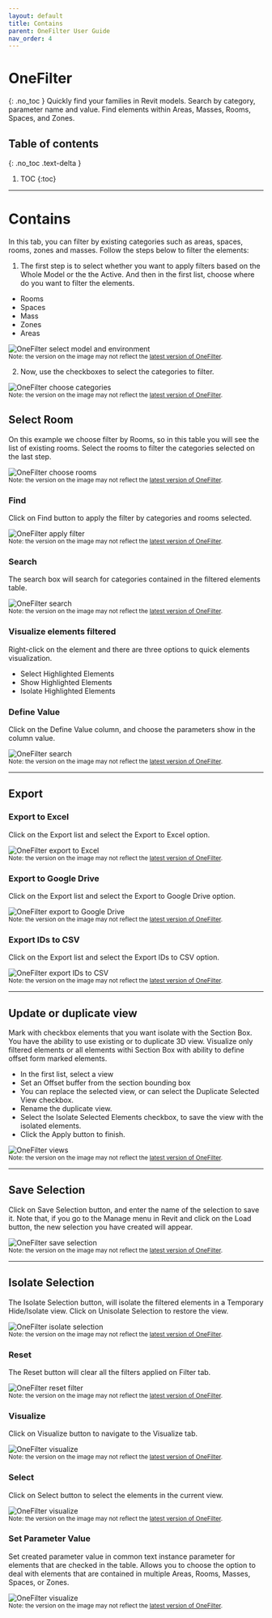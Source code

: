 ```yaml
---
layout: default
title: Contains
parent: OneFilter User Guide
nav_order: 4
---
```


# OneFilter
{: .no_toc }
Quickly find your families in Revit models. Search by category, parameter name and value. Find elements within Areas, Masses, Rooms, Spaces, and Zones.
## Table of contents
{: .no_toc .text-delta }

1. TOC
{:toc}

---

# Contains

In this tab, you can filter by existing categories such as areas, spaces, rooms, zones and masses. Follow the steps below to filter the elements:

1. The first step is to select whether you want to apply filters based on the Whole Model or the the Active. And then in the first list, choose where do you want to filter the elements.

- Rooms
- Spaces
- Mass
- Zones
- Areas

![OneFilter select model and environment](../../../assets\images\OneFilter\OF-Ft-WholeModel.gif)  
<sub>Note: the version on the image may not reflect the [latest version of OneFilter](https://diroots.com/revit-plugins/revit-advanced-filter-onefilter/).</sub>

2. Now, use the checkboxes to select the categories to filter.

![OneFilter choose categories](../../../assets\images\OneFilter\OF-Ft-SelectCategories.gif)  
<sub>Note: the version on the image may not reflect the [latest version of OneFilter](https://diroots.com/revit-plugins/revit-advanced-filter-onefilter/).</sub>

## Select Room

On this example we choose filter by Rooms, so in this table you will see the list of existing rooms.
Select the rooms to filter the categories selected on the last step.

![OneFilter choose rooms](../../../assets\images\OneFilter\OF-Ft-SelectCategories.gif)  
<sub>Note: the version on the image may not reflect the [latest version of OneFilter](https://diroots.com/revit-plugins/revit-advanced-filter-onefilter/).</sub>

### Find

Click on Find button to apply the filter by categories and rooms selected.

![OneFilter apply filter](../../../assets\images\OneFilter\OF-Ft-SelectCategories.gif)  
<sub>Note: the version on the image may not reflect the [latest version of OneFilter](https://diroots.com/revit-plugins/revit-advanced-filter-onefilter/).</sub>

### Search

The search box will search for categories contained in the filtered elements table.

![OneFilter search](../../../assets\images\OneFilter\OF-Ft-Search.gif)  
<sub>Note: the version on the image may not reflect the [latest version of OneFilter](https://diroots.com/revit-plugins/revit-advanced-filter-onefilter/).</sub>

### Visualize elements filtered

Right-click on the element and there are three options to quick elements visualization.

- Select Highlighted Elements
- Show Highlighted Elements
- Isolate Highlighted Elements

### Define Value

Click on the Define Value column, and choose the parameters show in the column value.

![OneFilter search](../../../assets\images\OneFilter\OF-Ft-Search.gif)  
<sub>Note: the version on the image may not reflect the [latest version of OneFilter](https://diroots.com/revit-plugins/revit-advanced-filter-onefilter/).</sub>

---

## Export

### Export to Excel

Click on the Export list and select the Export to Excel option.

![OneFilter export to Excel](../../../assets\images\OneFilter\OF-Ft-ExportExcel.gif)  
<sub>Note: the version on the image may not reflect the [latest version of OneFilter](https://diroots.com/revit-plugins/revit-advanced-filter-onefilter/).</sub>

### Export to Google Drive

Click on the Export list and select the Export to Google Drive option.

![OneFilter export to Google Drive](../../../assets\images\OneFilter\OF-Ft-ExportDrive.gif)  
<sub>Note: the version on the image may not reflect the [latest version of OneFilter](https://diroots.com/revit-plugins/revit-advanced-filter-onefilter/).</sub>

### Export IDs to CSV

Click on the Export list and select the Export IDs to CSV option.

![OneFilter export IDs to CSV](../../../assets\images\OneFilter\OF-Ft-ExportIDs.gif)  
<sub>Note: the version on the image may not reflect the [latest version of OneFilter](https://diroots.com/revit-plugins/revit-advanced-filter-onefilter/).</sub>

---

## Update or duplicate view

Mark with checkbox elements that you want isolate with the Section Box. You have the ability to use existing or to duplicate 3D view. Visualize only filtered elements or all elements withi Section Box with ability to define offset form marked elements.

- In the first list, select a view
- Set an Offset buffer from the section bounding box
- You can replace the selected view, or can select the Duplicate Selected View checkbox.
- Rename the duplicate view.
- Select the Isolate Selected Elements checkbox, to save the view with the isolated elements.
- Click the Apply button to finish.

![OneFilter views](../../../assets\images\OneFilter\OF-Ft-Views.gif)  
<sub>Note: the version on the image may not reflect the [latest version of OneFilter](https://diroots.com/revit-plugins/revit-advanced-filter-onefilter/).</sub>

---

## Save Selection

Click on Save Selection button, and enter the name of the selection to save it. Note that, if you go to the Manage menu in Revit and click on the Load button, the new selection you have created will appear.

![OneFilter save selection](../../../assets\images\OneFilter\OF-Ft-SaveSelection.gif)  
<sub>Note: the version on the image may not reflect the [latest version of OneFilter](https://diroots.com/revit-plugins/revit-advanced-filter-onefilter/).</sub>

---

## Isolate Selection

The Isolate Selection button, will isolate the filtered elements in a Temporary Hide/Isolate view. Click on Unisolate Selection to restore the view.

![OneFilter isolate selection](../../../assets\images\OneFilter\OF-Ft-IsolateSelection.gif)  
<sub>Note: the version on the image may not reflect the [latest version of OneFilter](https://diroots.com/revit-plugins/revit-advanced-filter-onefilter/).</sub>

### Reset

The Reset button will clear all the filters applied on Filter tab.

![OneFilter reset filter](../../../assets\images\OneFilter\OF-Ft-Reset.gif)  
<sub>Note: the version on the image may not reflect the [latest version of OneFilter](https://diroots.com/revit-plugins/revit-advanced-filter-onefilter/).</sub>

### Visualize

Click on Visualize button to navigate to the Visualize tab.

![OneFilter visualize](../../../assets\images\OneFilter\OF-Ft-Visualize.gif)  
<sub>Note: the version on the image may not reflect the [latest version of OneFilter](https://diroots.com/revit-plugins/revit-advanced-filter-onefilter/).</sub>

### Select

Click on Select button to select the elements in the current view.

![OneFilter visualize](../../../assets\images\OneFilter\OF-Ft-Select.gif)  
<sub>Note: the version on the image may not reflect the [latest version of OneFilter](https://diroots.com/revit-plugins/revit-advanced-filter-onefilter/).</sub>

### Set Parameter Value

Set created parameter value in common text instance parameter for elements that are checked in the table. Allows you to choose the option to deal with elements that are contained in multiple Areas, Rooms, Masses, Spaces, or Zones.

![OneFilter visualize](../../)  
<sub>Note: the version on the image may not reflect the [latest version of OneFilter](https://diroots.com/revit-plugins/revit-advanced-filter-onefilter/).</sub>
